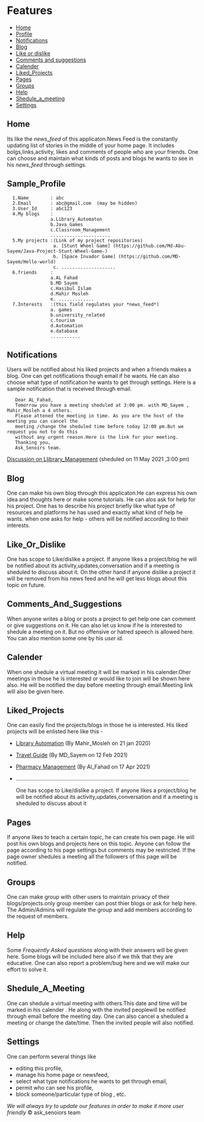 # Features
- [Home](#Home)
- [Profile](#Sample_Profile)
- [Notifications](#Notifications)
- [Blog](#Blog)
- [Like or dislike](#Like_Or_Dislike)
- [Comments and suggestions](#Comments_And_Suggestions)
- [Calender](#Calender)
- [Liked_Projects](#Liked_Projects)
- [Pages](#Pages)
- [Groups](#Groups)
- [Help](#Help)
- [Shedule_a_meeting](#Shedule_A_Meeting)
- [Settings](#Settings)

## Home
Its like the *news_feed* of this applicaton.News Feed is the constantly updating list of stories in the middle of your home page.
It includes bolgs,links,activity, likes and comments of people who are your friends. 
One can choose and maintain what kinds of posts and blogs he wants to see in his *news_feed* through settings.

## Sample_Profile  
  
      1.Name        : abc
      2.Email       : abc@gmail.com  (may be hidden)
      3.User_Id     : abc123
      4.My blogs    :
                    a.Library_Automaton
                    b.Java_Games
                    c.Classroom_Management
                    ......................
      5.My projects :(Link of my project repositories)
                     a. [Stunt Wheel Game] (https://github.com/Md-Abu-Sayem/Java-Project-Stunt-Wheel-Game-)
                     b. [Space Invador Game] (https://github.com/MD-Sayem/Hello-world)
                     c. ....................
      6.friends     :
                    a.AL Fahad
                    b.MD Sayem
                    c.Hasibul Islam
                    d.Mahir Mosleh
                    e. .............
      7.Interests   :(this field regulates your *news_feed*)
                    a. games
                    b.university_related
                    c.tourism
                    d.Automation
                    e.database
                    ...........
                   
## Notifications
Users will be notified about his liked projects and when a friends makes a blog.
One can get notifications though email if he wants.
He can also choose what type of notification he wants to get through settings. Here is a sample notification that is received through email.


       Dear AL_Fahad,
       Tomorrow you have a meeting sheduled at 3:00 pm. with MD_Sayem , Mahir_Mosleh a 4 others.
       Please attened the meeting in time. As you are the host of the meeting you can cancel the 
       meeting /change the sheduled time before today 12:00 pm.But we request you not to do this 
       without any urgent reason.Here is the link for your meeting.
       Thanking you,
       Ask_Senoirs team.
   [Discussion on LIibrary_Management](https://meet.google.com/fwt-zfpy-dfv) (sheduled on 11 May 2021 ,3:00 pm)
   
## Blog
One can make his own blog through this applicaton.He can express his own idea and thoughts here or make some tutorials.
He can alos ask for help for his project.
One has to describe his project briefly like what type of resources and platforms he has used and exactly what kind of help he wants. 
when one asks for help - others will be notified according to their interests.

## Like_Or_Dislike
One has scope to Like/dislike a project.
If anyone likes a project/blog he will be notified about its activity,updates,conversation and if a meeting is sheduled to discuss about it.
On the other hand if anyone dislike a project it will be removed from his news feed and he will get less blogs about this topic on future.

## Comments_And_Suggestions
When anyone writes a blog or posts a project to get help one can comment or give suggestions on it.
He can also let us know if he is interested to shedule a meeting on it.
But no offensive or hatred speech is allowed here.
You can also mention some one by his *user id*.

## Calender
When one shedule a virtual meeting it will be marked in his calender.Oher meetings in those he is interested or would like to join will be shown here also.
He will be notified the day before meeting through email.Meeting link will also be given here. 

## Liked_Projects
One can easily find the projects/blogs in those he is interested. His liked projects will be enlisted here like this -
  - [Library Automation](https://github.com/prabhakar267/library-management-system)     (By Mahir_Mosleh on 21 jan 2020)
  - [Travel Guide](https://github.com/bhagya85/TravelGuide)     (By MD_Sayem on 12 Feb 2021)
  - [Pharmacy Management](https://github.com/syedibrahim/Pharmacy-Management-System)      (By Al_Fahad on 17 Apr 2021)
  - .................................................................................................................
   
    One has scope to Like/dislike a project.
    If anyone likes a project/blog he will be notified about its activity,updates,conversation and if a meeting is sheduled to discuss about it
    
## Pages
If anyone likes to teach a certain topic, he can create his own page. He will post his own blogs and projects here on this topic.
Anyone can follow the page according to his page settings but comments may be restricted.
If the page owner shedules a meeting all the followers of this page will be notified.

## Groups
One can make group with other users to maintain privacy of their blogs/projects.only group member can post thier blogs or ask for help here. 
The Admin/Admins will regulate the group and add members according to the request of members.

## Help
Some *Frequently Asked questions* along with their answers will be given here. Some blogs will be included here also if we thik that they are educative. 
 One can also report a problem/bug here and we will make our effort to solve it.
 
## Shedule_A_Meeting
One can shedule a virtual meeting with others.This date and time will be marked in his calender .
He along with the invited peoplewill be notified through email before the meeting day.
One can also cancel a sheduled a meeting or change the date/time. Then the invited people will also notified.

## Settings
One can perform several things like
  - editing this profile,
  - manage his home page or newsfeed,
  - select what type notifications he wants to get through email,
  - permit who can see his profile,
  - block someone/particular type of blog ,
   etc.
   
   *We will always try to update our features in order to make it more user friendly*
©️ ask_senoiors team
